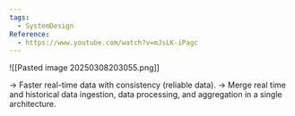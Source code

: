 ```yaml
---
tags:
  - SystemDesign
Reference:
  - https://www.youtube.com/watch?v=mJsLK-iPagc
---
```

![[Pasted image 20250308203055.png]]

-> Faster real-time data with consistency (reliable data).
-> Merge real time and historical data ingestion, data processing, and aggregation in a single architecture.